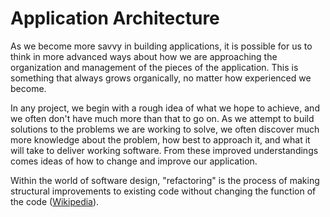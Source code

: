 # Application Architecture
As we become more savvy in building applications, it is possible for us to think in more advanced ways about how we are approaching the organization and management of the pieces of the application. This is something that always grows organically, no matter how experienced we become. 

In any project, we begin with a rough idea of what we hope to achieve, and we often don't have much more than that to go on. As we attempt to build solutions to the problems we are working to solve, we often discover much more knowledge about the problem, how best to approach it, and what it will take to deliver working software. From these improved understandings comes ideas of how to change and improve our application.

Within the world of software design, "refactoring" is the process of making structural improvements to existing code without changing the function of the code ([Wikipedia](https://en.wikipedia.org/wiki/Code_refactoring)).